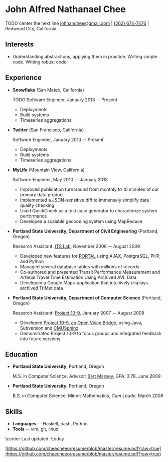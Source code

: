 John Alfred Nathanael Chee
===============

TODO center the next line
[johnanchee@gmail.com](mailto:johnanchee@gmail.com) | [(262) 674-7476](tel:+1-262-674-7476) | Redwood City, California

Interests
---------

*   Understanding abstractions, applying them in practice. Writing simple code. Writing robust code.


Experience
---------------

* **Snowflake** (San Mateo, California)

    TODO Software Engineer, January 2013 -- Present

    - Deployments
    - Build systems
    - Timeseries aggregations

* **Twitter** (San Francisco, California)

    Software Engineer, January 2013 -- Present

    - Deployments
    - Build systems
    - Timeseries aggregations

* **MyLife** (Mountain View, California)

    Software Engineer, May 2010 -- January 2013

    - Improved publication turnaround from monthly to 10 minutes of our primary data product
    - Implemented a JSON-sensitive diff to immensely simplify data quality checking
    - Used QuickCheck as a test case generator to characterize system performance
    - Developed a scalable geocoding system using MapReduce

* **Portland State University, Department of Civil Engineering** (Portland, Oregon)

    Research Assistant: [ITS Lab](http://its.pdx.edu/), November 2006 -- August 2009

    - Developed new features for [PORTAL](http://portal.its.pdx.edu) using AJAX, PostgreSQL, PHP, and Python
    - Managed several database tables with millions of records
    - Co-authored and presented Transit Performance Measurement and Arterial Travel Time Estimation Using Archived AVL Data
    - Developed a Google Maps-application that intuitively displays archived TriMet data

* **Portland State University, Department of Computer Science** (Portland, Oregon)

    Research Assistant: [Project 10-9](http://web.cecs.pdx.edu/~warren/project10-9/), January 2007 -- August 2009

    - Developed [Project 10-9, an Open Voice Bridge](http://wiki.cs.pdx.edu/10-9/), using Java, Subversion and [CMUSphinx](http://cmusphinx.sourceforge.net/)
    - Demonstrated Project 10-9 to focus groups and integrated feedback into future versions.

## Education

*   **Portland State University**, Portland, Oregon

    M.S. in Computer Science; Advisor: [Bart Massey](http://web.cecs.pdx.edu/~bart/), GPA: 3.78, June 2009

*   **Portland State University**, Portland, Oregon

    B.S. in Computer Science; Minor: Mathematics, _Cum Laude_, March 2008


Skills
------

*   **Languages** -- Haskell, bash, Python
*   **Tools** -- vim, git, linux

\center Last updated: \today

[https://github.com/cheecheeo/resume/blob/master/resume.pdf?raw=true](https://github.com/cheecheeo/resume/blob/master/resume.pdf?raw=true)
